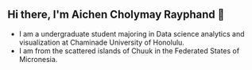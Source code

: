 ## Hi there, I'm Aichen Cholymay Rayphand 👋

- I am a undergraduate student majoring in Data science analytics and visualization at Chaminade University of Honolulu.
- I am from the scattered islands of Chuuk in the Federated States of Micronesia.
